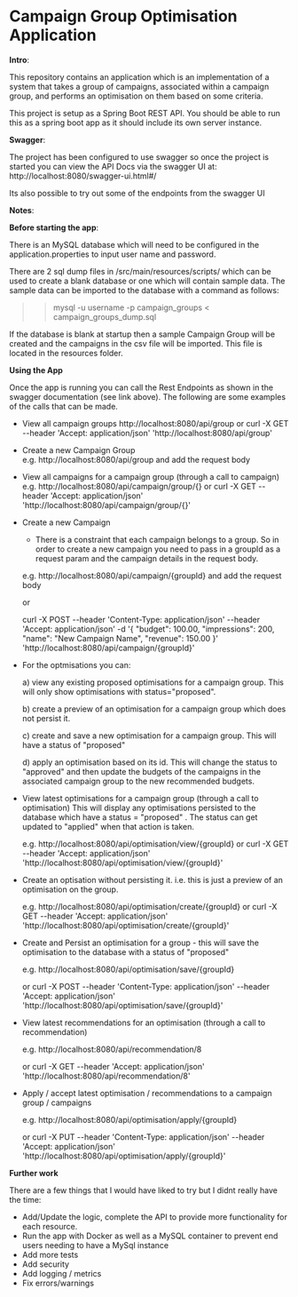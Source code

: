 Campaign Group Optimisation Application
========================================

**Intro**:

This repository contains an application which is an implementation of a system that takes a group of campaigns, associated within a campaign group,
and performs an optimisation on them based on some criteria.

This project is setup as a Spring Boot REST API. You should be able to run this as a spring boot app as it should include its own server instance.

**Swagger**:

The project has been configured to use swagger so once the project is started you can 
view the API Docs via the swagger UI at: http://localhost:8080/swagger-ui.html#/

Its also possible to try out some of the endpoints from the swagger UI

**Notes**:

**Before starting the app**:

There is an MySQL database which will need to be configured in the application.properties to input user name and password.

There are 2 sql dump files in /src/main/resources/scripts/ which can be used to create a blank database or one which will contain sample data.
The sample data can be imported to the database with a command as follows:
>> mysql -u username -p campaign_groups < campaign_groups_dump.sql

If the database is blank at startup then a sample Campaign Group will be created and the campaigns in the csv file will be imported. This file is located in the resources folder.

  

**Using the App**

Once the app is running you can call the Rest Endpoints as shown in the swagger documentation (see link above).
The following are some examples of the calls that can be made.
- View all campaign groups
  http://localhost:8080/api/group   or   curl -X GET --header 'Accept: application/json' 'http://localhost:8080/api/group'
- Create a new Campaign Group  
  e.g. http://localhost:8080/api/group and add the request body
- View all campaigns for a campaign group (through a call to campaign)
  e.g. http://localhost:8080/api/campaign/group/{}
  or curl -X GET --header 'Accept: application/json' 'http://localhost:8080/api/campaign/group/{}'
- Create a new Campaign
  - There is a constraint that each campaign belongs to a group. So in order to create a new campaign
    you need to pass in a groupId as a request param and the campaign details in the request body.
    
   e.g. http://localhost:8080/api/campaign/{groupId} and add the request body
  
    or
  
    curl -X POST --header 'Content-Type: application/json' --header 'Accept: application/json' -d '{
    "budget": 100.00,
    "impressions": 200,
    "name": "New Campaign Name",
    "revenue": 150.00
    }' 'http://localhost:8080/api/campaign/{groupId}'

- For the optmisations you can:
  
  a) view any existing proposed optimisations for a campaign group. This will only show
      optimisations with status="proposed".
  
  b) create a preview of an optimisation for a campaign group which does not persist it.
  
  c) create and save a new optimisation for a campaign group. This will have a status of "proposed"
  
  d) apply an optimisation based on its id. This will change the status to "approved" and then update the
    budgets of the campaigns in the associated campaign group to the new recommended budgets.
  
- View latest optimisations for a campaign group (through a call to optimisation)
  This will display any optimisations persisted to the database which have a status = "proposed" . The status can get updated to "applied" when that action is taken.
  
  e.g. http://localhost:8080/api/optimisation/view/{groupId}
  or curl -X GET --header 'Accept: application/json' 'http://localhost:8080/api/optimisation/view/{groupId}'
- Create an optisation without persisting it. i.e. this is just a preview of an optimisation on the group.
  
  e.g. http://localhost:8080/api/optimisation/create/{groupId}
  or curl -X GET --header 'Accept: application/json' 'http://localhost:8080/api/optimisation/create/{groupId}'
- Create and Persist an optimisation for a group - this will save the optimisation to the database with a status of "proposed"
  
  e.g. http://localhost:8080/api/optimisation/save/{groupId}
  
  or curl -X POST --header 'Content-Type: application/json' --header 'Accept: application/json' 'http://localhost:8080/api/optimisation/save/{groupId}'
- View latest recommendations for an optimisation (through a call to recommendation)
  
  e.g. http://localhost:8080/api/recommendation/8
  
  or curl -X GET --header 'Accept: application/json' 'http://localhost:8080/api/recommendation/8'
- Apply / accept latest optimisation / recommendations to a campaign group / campaigns
  
  e.g. http://localhost:8080/api/optimisation/apply/{groupId}
  
  or curl -X PUT --header 'Content-Type: application/json' --header 'Accept: application/json' 'http://localhost:8080/api/optimisation/apply/{groupId}'

**Further work**

There are a few things that I would have liked to try but I didnt really have the time:
- Add/Update the logic, complete the API to provide more functionality for each resource.
- Run the app with Docker as well as a MySQL container to prevent end users needing to have a MySql instance
- Add more tests
- Add security
- Add logging / metrics
- Fix errors/warnings
